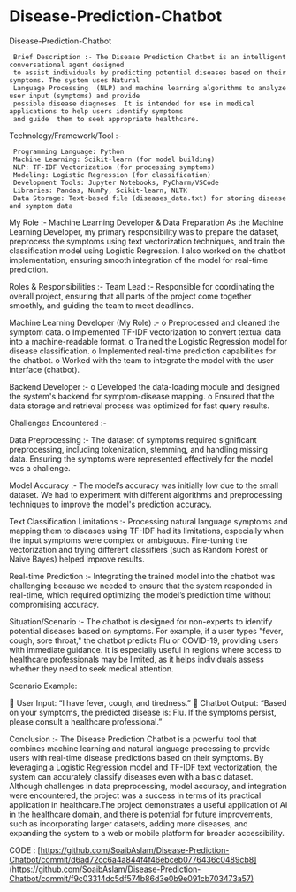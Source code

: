 # Disease-Prediction-Chatbot
Disease-Prediction-Chatbot

     Brief Description :- The Disease Prediction Chatbot is an intelligent conversational agent designed 
     to assist individuals by predicting potential diseases based on their symptoms. The system uses Natural 
     Language Processing  (NLP) and machine learning algorithms to analyze user input (symptoms) and provide 
     possible disease diagnoses. It is intended for use in medical applications to help users identify symptoms 
     and guide  them to seek appropriate healthcare.
                      
Technology/Framework/Tool :-

     Programming Language: Python
     Machine Learning: Scikit-learn (for model building)
     NLP: TF-IDF Vectorization (for processing symptoms)
     Modeling: Logistic Regression (for classification)
     Development Tools: Jupyter Notebooks, PyCharm/VSCode
     Libraries: Pandas, NumPy, Scikit-learn, NLTK
     Data Storage: Text-based file (diseases_data.txt) for storing disease and symptom data
            
My Role :- Machine Learning Developer & Data Preparation As the Machine Learning Developer, my primary 
     responsibility was to prepare the dataset, preprocess the symptoms using text vectorization techniques, 
     and train the classification model using Logistic Regression. I also worked on the chatbot implementation,
     ensuring smooth integration of the  model for real-time prediction.

Roles & Responsibilities :- Team Lead :- Responsible for coordinating the overall project, ensuring that all parts of the
     project come together smoothly, and guiding the team to meet deadlines. 

Machine Learning Developer (My Role) :-
     o Preprocessed and cleaned the symptom data.
     o Implemented TF-IDF vectorization to convert textual data into a machine-readable format.
     o Trained the Logistic Regression model for disease classification.
     o Implemented real-time prediction capabilities for the chatbot.
     o Worked with the team to integrate the model with the user interface (chatbot). 
                  
Backend Developer :-
          o Developed the data-loading module and designed the system's backend for symptom-disease mapping.
          o Ensured that the data storage and retrieval process was optimized for fast query results. 
          
Challenges Encountered :-

Data Preprocessing :- The dataset of symptoms required significant preprocessing, including tokenization, 
     stemming, and handling missing data. Ensuring the symptoms were represented effectively for the model was a challenge.
          
Model Accuracy :- The model’s accuracy was initially low due to the small dataset. We had to experiment with different
     algorithms and preprocessing techniques to improve the model's prediction  accuracy.
          
Text Classification Limitations :- Processing natural language symptoms and mapping them to diseases using TF-IDF 
     had its limitations, especially when the input symptoms were complex or ambiguous. Fine-tuning the vectorization and trying 
     different classifiers (such as Random Forest or Naive Bayes) helped improve results.
       
Real-time Prediction :- Integrating the trained model into the chatbot was challenging because we needed to ensure that the system
     responded in real-time, which required optimizing the model’s prediction time without compromising accuracy. 
          
Situation/Scenario :- The chatbot is designed for non-experts to identify potential diseases based on symptoms. 
     For example, if a   user types "fever, cough, sore throat," the chatbot predicts Flu or COVID-19, providing users with immediate guidance. It is especially useful in regions where access to healthcare professionals may be limited, as it helps individuals assess whether they need to seek medical attention.

Scenario Example:

 User Input: “I have fever, cough, and tiredness.”
 Chatbot Output: “Based on your symptoms, the predicted disease is: Flu. If the symptoms persist,
     please consult a healthcare professional.”
     
Conclusion :-
     The Disease Prediction Chatbot is a powerful tool that combines machine learning and natural language
     processing to provide users with real-time disease predictions based on their symptoms. By leveraging 
     a Logistic Regression model and TF-IDF text vectorization, the system can accurately classify diseases
     even with a basic dataset. Although challenges in data preprocessing, model accuracy, and 
     integration were encountered, the project was a success in terms of its practical application 
     in healthcare.The project demonstrates a useful application of AI in the healthcare domain, and there is 
     potential for future improvements, such as incorporating larger datasets, adding more diseases, and expanding 
     the system to a web or mobile platform for broader accessibility.
     
CODE : [https://github.com/SoaibAslam/Disease-Prediction-Chatbot/commit/d6ad72cc6a4a844f4f46ebceb0776436c0489cb8](https://github.com/SoaibAslam/Disease-Prediction-Chatbot/commit/f9c03314dc5df574b86d3e0b9e091cb703473a57)